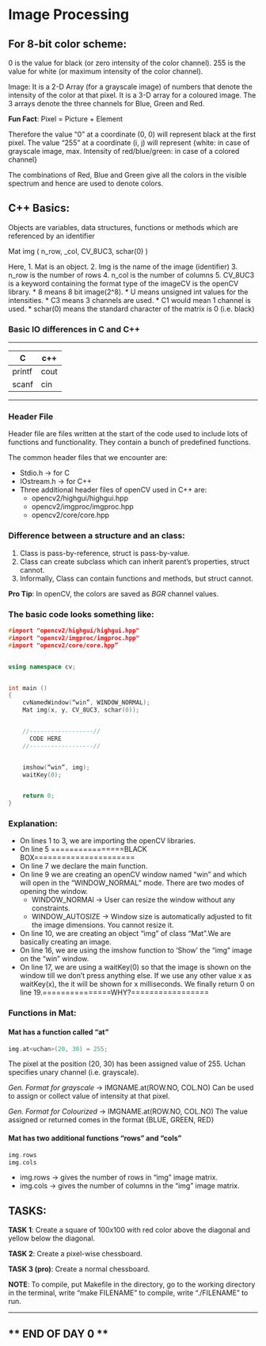 # Image Processing


## For 8-bit color scheme:
0 is the value for black (or zero intensity of the color channel).
255 is the value for white (or maximum intensity of the color channel).

Image: It is a 2-D Array (for a grayscale image) of numbers that denote the intensity of the color at that pixel. It is a 3-D array for a coloured image. The 3 arrays denote the three channels for Blue, Green and Red.

**Fun Fact**: Pixel = Picture + Element

Therefore the value “0” at a coordinate (0, 0) will represent black at the first pixel. The value “255” at a coordinate (i, j) will represent {white: in case of grayscale image, max. Intensity of red/blue/green: in case of a colored channel}

The combinations of Red, Blue and Green give all the colors in the visible spectrum and hence are used to denote colors.

## C++ Basics:
Objects are variables, data structures, functions or methods which are referenced by an identifier

Mat img ( n_row, _col, CV_8UC3, schar(0) )

Here,
    1. Mat is an object.
    2. Img is the name of the image (identifier)
    3. n_row is the number of rows
    4. n_col is the number of columns
    5. CV_8UC3 is a keyword containing the format type of the imageCV is the openCV library.
      * 8 means 8 bit image(2^8).
      * U means unsigned int values for the intensities.
      * C3 means 3 channels are used.
      * C1 would mean 1 channel is used.
      * schar(0) means the standard character of the matrix is 0 (i.e. black)



### Basic IO differences in C and C++
_____________________________

|    C    |    c++    |
|---------|-----------|
|printf   |    cout   |
|scanf    |    cin    |

_____________________________


### Header File

Header file are files written at the start of the code used to include lots of functions and functionality. They contain a bunch of predefined functions.

The common header files that we encounter are:

* Stdio.h → for C
* IOstream.h → for C++
* Three additional header files of openCV used in C++ are:
  * opencv2/highgui/highgui.hpp
  * opencv2/imgproc/imgproc.hpp
  * opencv2/core/core.hpp

### Difference between a structure and an class:
1. Class is pass-by-reference, struct is pass-by-value.
2. Class can create subclass which can inherit parent’s properties, struct cannot.
3. Informally, Class can contain functions and methods, but struct cannot.


**Pro Tip**: In openCV, the colors are saved as *BGR* channel values.


### The basic code looks something like:

```cpp
#import "opencv2/highgui/highgui.hpp"
#import "opencv2/imgproc/imgproc.hpp"
#import "opencv2/core/core.hpp”


using namespace cv;


int main ()
{
    cvNamedWindow(“win”, WINDOW_NORMAL);
    Mat img(x, y, CV_8UC3, schar(0));


    //------------------//
      CODE HERE
    //------------------//


    imshow(“win”, img);
    waitKey(0);


    return 0;
}
```
### Explanation:

* On lines 1 to 3, we are importing the openCV libraries.
* On line 5 ================BLACK BOX======================
* On line 7 we declare the main function.
* On line 9 we are creating an openCV window named “win” and which will open in the “WINDOW_NORMAL” mode. There are two modes of opening the window.
  * WINDOW_NORMAl → User can resize the window without any constraints.
  * WINDOW_AUTOSIZE → Window size is automatically adjusted to fit the image dimensions. You cannot resize it.
* On line 10, we are creating an object “img” of class “Mat”.We are basically creating an image.
* On line 16, we are using the imshow function to ‘Show’ the “img” image on the “win” window.
* On line 17, we are using a waitKey(0) so that the image is shown on the window till we don’t press anything else. If we use any other value x as waitKey(x), the it will be shown for x milliseconds.
We finally return 0 on line 19.===============WHY?=================


### Functions in Mat:

#### Mat has a function called “at”

```cpp
img.at<uchan>(20, 30) = 255;
```

The pixel at the position (20, 30) has been assigned value of 255. Uchan specifies unary channel (i.e. grayscale).

*Gen. Format for grayscale* → IMGNAME.at<uchan>(ROW.NO, COL.NO)
Can be used to assign or collect value of intensity at that pixel.

*Gen. Format for Colourized* → IMGNAME.at<Vec3b>(ROW.NO, COL.NO)
The value assigned or returned comes in the format {BLUE, GREEN, RED}


#### Mat has two additional functions “rows” and “cols”

```cpp
img.rows
img.cols
```


* img.rows → gives the number of rows in “img” image matrix.
* img.cols → gives the number of columns in the “img” image matrix.



## TASKS:

**TASK 1**: Create a square of 100x100 with red color above the diagonal and yellow below the diagonal.

**TASK 2**: Create a pixel-wise chessboard.

**TASK 3 (pro)**: Create a normal chessboard.


**NOTE**: To compile, put Makefile in the directory, go to the working directory in the terminal, write “make FILENAME” to compile, write “./FILENAME” to run.

--------------------------------------------------------------------------------
** END OF DAY 0 **
--------------------------------------------------------------------------------
